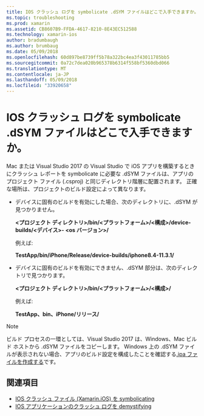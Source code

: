 ```yaml
---
title: IOS クラッシュ ログを symbolicate .dSYM ファイルはどこで入手できますか。
ms.topic: troubleshooting
ms.prod: xamarin
ms.assetid: CB8607B9-FFDA-4617-8210-8E43EC512588
ms.technology: xamarin-ios
author: bradumbaugh
ms.author: brumbaug
ms.date: 05/09/2018
ms.openlocfilehash: 60d897be8739ff5b78a322bc4ea3f43011785bb5
ms.sourcegitcommit: 0a72c7dea020b965378b6314f558bf5360dbd066
ms.translationtype: MT
ms.contentlocale: ja-JP
ms.lasthandoff: 05/09/2018
ms.locfileid: "33920658"
---
```

# <a name="where-can-i-find-the-dsym-file-to-symbolicate-ios-crash-logs"></a>IOS クラッシュ ログを symbolicate .dSYM ファイルはどこで入手できますか。

Mac または Visual Studio 2017 の Visual Studio で iOS アプリを構築するときにクラッシュ レポートを symbolicate に必要な .dSYM ファイルは、アプリのプロジェクト ファイル (.csproj) と同じディレクトリ階層に配置されます。 正確な場所は、プロジェクトのビルド設定によって異なります。

- デバイスに固有のビルドを有効にした場合、次のディレクトリに、.dSYM が見つかりません。

    **&lt;プロジェクト ディレクトリ&gt;/bin/&lt;プラットフォーム&gt;/&lt;構成&gt;/device-builds/&lt;デバイス&gt;- &lt;os バージョン&gt;/**

    例えば:
  
    **TestApp/bin/iPhone/Release/device-builds/iphone8.4-11.3.1/**

- デバイスに固有のビルドを有効にできません、.dSYM 部分は、次のディレクトリで見つかります。

    **&lt;プロジェクト ディレクトリ&gt;/bin/&lt;プラットフォーム&gt;/&lt;構成&gt;/**

    例えば:

    **TestApp、bin、iPhone/リリース/**

> [!NOTE]
> ビルド プロセスの一環としては、Visual Studio 2017 は、Windows、Mac ビルド ホストから .dSYM ファイルをコピーします。 Windows 上の .dSYM ファイルが表示されない場合、アプリのビルド設定を構成したことを確認する[.ipa ファイルを作成する](~/ios/deploy-test/app-distribution/ipa-support.md)です。

## <a name="see-also"></a>関連項目

- [IOS クラッシュ ファイル (Xamarin.iOS) を symbolicating](http://jmillerdev.net/symbolicating-ios-crash-files-xamarin-ios/)
- [IOS アプリケーションのクラッシュ ログを demystifying](https://www.raywenderlich.com/23704/demystifying-ios-application-crash-logs)

